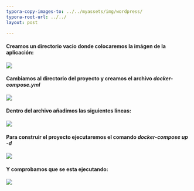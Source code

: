 ```yaml
---
typora-copy-images-to: ../../myassets/img/wordpress/
typora-root-url: ../../
layout: post

---
```



#### Creamos un directorio vacio donde colocaremos la imágen de la aplicación:

![](/PePs/myassets/img/wordpress/1.png)





#### Cambiamos al directorio del proyecto y creamos el archivo *docker-compose.yml*

![](/PePs/myassets/img/wordpress/2.png)





#### Dentro del archivo añadimos las siguientes lineas:

![](/PePs/myassets/img/wordpress/3.png)



#### Para construir el proyecto ejecutaremos el comando *docker-compose up -d*

![](/PePs/myassets/img/wordpress/4.png)





#### Y comprobamos que se esta ejecutando: 

![](/PePs/myassets/img/wordpress/5.png)
